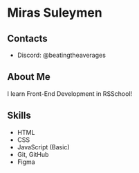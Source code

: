 # Miras Suleymen

## Contacts
* Discord: @beatingtheaverages

## About Me
I learn Front-End Development in RSSchool!

## Skills
* HTML
* CSS
* JavaScript (Basic)
* Git, GitHub
* Figma


